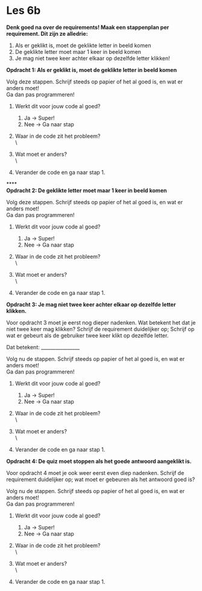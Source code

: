 # Les 6b

**Denk goed na over de requirements! Maak een stappenplan per requirement. Dit zijn ze alledrie:**

1. Als er geklikt is, moet de geklikte letter in beeld komen
2. De geklikte letter moet maar 1 keer in beeld komen
3. Je mag niet twee keer achter elkaar op dezelfde letter klikken!



**Opdracht 1:  Als er geklikt is, moet de geklikte letter in beeld komen**

Volg deze stappen. Schrijf steeds op papier of het al goed is, en wat er anders moet! \
Ga dan pas programmeren!

1. Werkt dit voor jouw code al goed?
   1. Ja -> Super!
   2. Nee -> Ga naar stap&#x20;
2. Waar in de code zit het probleem?\
   \

3. Wat moet er anders?\
   \

4. Verander de code en ga naar stap 1.

****\
**Opdracht 2:  De geklikte letter moet maar 1 keer in beeld komen**

Volg deze stappen. Schrijf steeds op papier of het al goed is, en wat er anders moet! \
Ga dan pas programmeren!

1. Werkt dit voor jouw code al goed?
   1. Ja -> Super!
   2. Nee -> Ga naar stap&#x20;
2. Waar in de code zit het probleem?\
   \

3. Wat moet er anders?\
   \

4. Verander de code en ga naar stap 1.



**Opdracht 3:  Je mag niet twee keer achter elkaar op dezelfde letter klikken.**

Voor opdracht 3 moet je eerst nog dieper nadenken. Wat betekent het dat je niet twee keer mag klikken? Schrijf de requirement duidelijker op; Schrijf op wat er gebeurt als de gebruiker twee keer klikt op dezelfde letter.

Dat betekent: \_\_\_\_\_\_\_\_\_\_\_\_\_\_\_\_

Volg nu de stappen. Schrijf steeds op papier of het al goed is, en wat er anders moet! \
Ga dan pas programmeren!

1. Werkt dit voor jouw code al goed?
   1. Ja -> Super!
   2. Nee -> Ga naar stap&#x20;
2. Waar in de code zit het probleem?\
   \

3. Wat moet er anders?\
   \

4. Verander de code en ga naar stap 1.



**Opdracht 4:  De quiz moet stoppen als het goede antwoord aangeklikt is.**

Voor opdracht 4 moet je ook weer eerst even diep nadenken. Schrijf de requirement duidelijker op; wat moet er gebeuren als het antwoord goed is?

Volg nu de stappen. Schrijf steeds op papier of het al goed is, en wat er anders moet! \
Ga dan pas programmeren!

1. Werkt dit voor jouw code al goed?
   1. Ja -> Super!
   2. Nee -> Ga naar stap&#x20;
2. Waar in de code zit het probleem?\
   \

3. Wat moet er anders?\
   \

4. Verander de code en ga naar stap 1.
